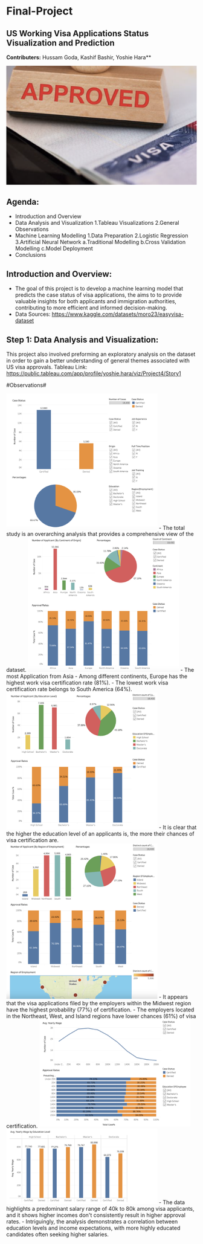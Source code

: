 # Final-Project


**US Working Visa Applications Status**
**Visualization and Prediction**
-
**Contributers:**  Hussam Goda, Kashif Bashir, Yoshie Hara**

![Image](https://github.com/HussamGoda/Final-Project/blob/main/Images/Approve.png)


**Agenda:** 
-
- Introduction and Overview
- Data Analysis and Visualization
  1.Tableau Visualizations
  2.General Observations
- Machine Learning Modelling
  1.Data Preparation
  2.Logistic Regression
  3.Artificial Neural Network
    a.Traditional Modelling
    b.Cross Validation Modelling
    c.Model Deployment
- Conclusions

**Introduction and Overview:**
-
- The goal of this project is to develop a machine learning model that predicts the case status of visa applications, the aims to to provide valuable insights for both applicants and immigration authorities, contributing to more efficient and informed decision-making.
- Data Sources: https://www.kaggle.com/datasets/moro23/easyvisa-dataset


**Step 1: Data Analysis and Visualization:**
-
This project also involved preforming an exploratory analysis on the dataset in order to gain a better understanding of general themes associated with US visa approvals. 
Tableau Link: https://public.tableau.com/app/profile/yoshie.hara/viz/Project4/Story1


#Observations#
 
<img src="https://github.com/HussamGoda/Final-Project/blob/main/Images/Total.png" width="400" alt="Total Study">
- The total study is an overarching analysis that provides a comprehensive view of the dataset.
  

<img src="https://github.com/HussamGoda/Final-Project/blob/main/Images/Continent.png" width="400" alt="Continent">
- The most Application from Asia
- Among different continents, Europe has the highest work visa certification rate (81%).
- The lowest work visa certification rate belongs to South America (64%).
 

<img src="https://github.com/HussamGoda/Final-Project/blob/main/Images/Education.png" width="400" alt="Education">
- It is clear that the higher the education level of an applicants is, the more their chances of visa certification are.
 

<img src="https://github.com/HussamGoda/Final-Project/blob/main/Images/Region.png" width="400" alt="Region">
- It appears that the visa applications filed by the employers within the Midwest region have the highest probability (77%) of certification. 
- The employers located in the Northeast, West, and Island regions have lower chances (61%) of visa certification.
 

<img src="https://github.com/HussamGoda/Final-Project/blob/main/Images/Wage1.png" width="400" alt="Wage1">
<img src="https://github.com/HussamGoda/Final-Project/blob/main/Images/Wage2.png" width="400" alt="Wage2">
- The data highlights a predominant salary range of 40k to 80k among visa applicants, and it shows higher incomes don't consistently result in higher approval rates. 
- Intriguingly, the analysis demonstrates a correlation between education levels and income expectations, with more highly educated candidates often seeking higher salaries.
 

